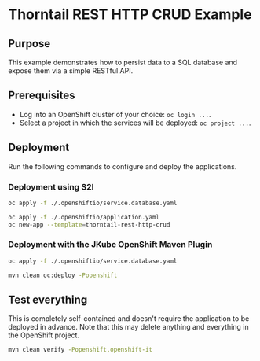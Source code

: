 # Thorntail REST HTTP CRUD Example

## Purpose

This example demonstrates how to persist data to a SQL database and expose them via a simple RESTful API.

## Prerequisites

* Log into an OpenShift cluster of your choice: `oc login ...`.
* Select a project in which the services will be deployed: `oc project ...`.

## Deployment

Run the following commands to configure and deploy the applications.

### Deployment using S2I

```bash
oc apply -f ./.openshiftio/service.database.yaml

oc apply -f ./.openshiftio/application.yaml
oc new-app --template=thorntail-rest-http-crud
```

### Deployment with the JKube OpenShift Maven Plugin

```bash
oc apply -f ./.openshiftio/service.database.yaml

mvn clean oc:deploy -Popenshift
```

## Test everything

This is completely self-contained and doesn't require the application to be deployed in advance.
Note that this may delete anything and everything in the OpenShift project.

```bash
mvn clean verify -Popenshift,openshift-it
```
